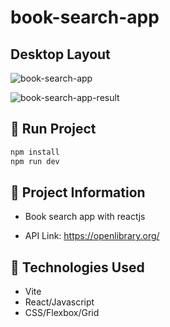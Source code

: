 # book-search-app
 
 ## Desktop Layout
 
 ![book-search-app](https://user-images.githubusercontent.com/91050670/189260153-a4eb0f66-918b-4f8b-9b72-b8fee5e284a3.png)


![book-search-app-result](https://user-images.githubusercontent.com/91050670/189260858-ec0ef9d2-6e75-4c22-9c98-943d784557f4.png)

## :rocket: Run Project

```bash
npm install
npm run dev
```

## :book: Project Information

- Book search app with reactjs

- API Link: https://openlibrary.org/

## :wrench: Technologies Used

- Vite
- React/Javascript
- CSS/Flexbox/Grid
